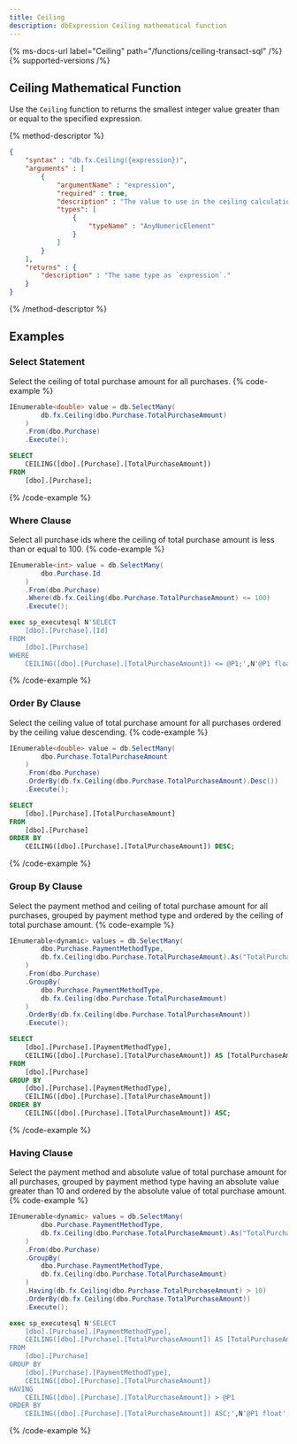 ```yaml
---
title: Ceiling
description: dbExpression Ceiling mathematical function
---
```


{% ms-docs-url label="Ceiling" path="/functions/ceiling-transact-sql" /%}
{% supported-versions /%}

## Ceiling Mathematical Function

Use the `Ceiling` function to returns the smallest integer value greater than or equal to the specified expression.

{% method-descriptor %}
```json
{
    "syntax" : "db.fx.Ceiling({expression})",
    "arguments" : [
        {
            "argumentName" : "expression",
            "required" : true, 
            "description" : "The value to use in the ceiling calculation.",
            "types": [
                { 
                    "typeName" : "AnyNumericElement"
                }
            ]
        }
    ],
	"returns" : {
		"description" : "The same type as `expression`."
	}
}
```
{% /method-descriptor %}

## Examples
### Select Statement
Select the ceiling of total purchase amount for all purchases.
{% code-example %}
```csharp
IEnumerable<double> value = db.SelectMany(
        db.fx.Ceiling(dbo.Purchase.TotalPurchaseAmount)
    )
    .From(dbo.Purchase)
    .Execute();
```
```sql
SELECT
	CEILING([dbo].[Purchase].[TotalPurchaseAmount])
FROM
	[dbo].[Purchase];
```
{% /code-example %}

### Where Clause
Select all purchase ids where the ceiling of total purchase amount is less than or equal to 100.
{% code-example %}
```csharp
IEnumerable<int> value = db.SelectMany(
        dbo.Purchase.Id
    )
    .From(dbo.Purchase)
    .Where(db.fx.Ceiling(dbo.Purchase.TotalPurchaseAmount) <= 100)
    .Execute();
```
```sql
exec sp_executesql N'SELECT
	[dbo].[Purchase].[Id]
FROM
	[dbo].[Purchase]
WHERE
	CEILING([dbo].[Purchase].[TotalPurchaseAmount]) <= @P1;',N'@P1 float',@P1=100
```
{% /code-example %}

### Order By Clause
Select the ceiling value of total purchase amount for all purchases ordered by the ceiling value descending.
{% code-example %}
```csharp
IEnumerable<double> value = db.SelectMany(
        dbo.Purchase.TotalPurchaseAmount
    )
    .From(dbo.Purchase)
    .OrderBy(db.fx.Ceiling(dbo.Purchase.TotalPurchaseAmount).Desc())
    .Execute();
```
```sql
SELECT
	[dbo].[Purchase].[TotalPurchaseAmount]
FROM
	[dbo].[Purchase]
ORDER BY
	CEILING([dbo].[Purchase].[TotalPurchaseAmount]) DESC;
```
{% /code-example %}

### Group By Clause
Select the payment method and ceiling of total purchase amount for all purchases, grouped by payment method type and ordered by the ceiling of total purchase amount.
{% code-example %}
```csharp
IEnumerable<dynamic> values = db.SelectMany(
        dbo.Purchase.PaymentMethodType,
        db.fx.Ceiling(dbo.Purchase.TotalPurchaseAmount).As("TotalPurchaseAmount")
    )
    .From(dbo.Purchase)
    .GroupBy(
        dbo.Purchase.PaymentMethodType,
        db.fx.Ceiling(dbo.Purchase.TotalPurchaseAmount)
    )
    .OrderBy(db.fx.Ceiling(dbo.Purchase.TotalPurchaseAmount))
    .Execute();
```
```sql
SELECT
	[dbo].[Purchase].[PaymentMethodType],
	CEILING([dbo].[Purchase].[TotalPurchaseAmount]) AS [TotalPurchaseAmount]
FROM
	[dbo].[Purchase]
GROUP BY
	[dbo].[Purchase].[PaymentMethodType],
	CEILING([dbo].[Purchase].[TotalPurchaseAmount])
ORDER BY
	CEILING([dbo].[Purchase].[TotalPurchaseAmount]) ASC;
```
{% /code-example %}

### Having Clause
Select the payment method and absolute value of total purchase amount for all purchases, grouped by payment
method type having an absolute value greater than 10 and ordered by the absolute value of total purchase amount.
{% code-example %}
```csharp
IEnumerable<dynamic> values = db.SelectMany(
        dbo.Purchase.PaymentMethodType,
        db.fx.Ceiling(dbo.Purchase.TotalPurchaseAmount).As("TotalPurchaseAmount")
    )
    .From(dbo.Purchase)
    .GroupBy(
        dbo.Purchase.PaymentMethodType,
        db.fx.Ceiling(dbo.Purchase.TotalPurchaseAmount)
    )
    .Having(db.fx.Ceiling(dbo.Purchase.TotalPurchaseAmount) > 10)
    .OrderBy(db.fx.Ceiling(dbo.Purchase.TotalPurchaseAmount))
    .Execute();
```
```sql
exec sp_executesql N'SELECT
	[dbo].[Purchase].[PaymentMethodType],
	CEILING([dbo].[Purchase].[TotalPurchaseAmount]) AS [TotalPurchaseAmount]
FROM
	[dbo].[Purchase]
GROUP BY
	[dbo].[Purchase].[PaymentMethodType],
	CEILING([dbo].[Purchase].[TotalPurchaseAmount])
HAVING
	CEILING([dbo].[Purchase].[TotalPurchaseAmount]) > @P1
ORDER BY
	CEILING([dbo].[Purchase].[TotalPurchaseAmount]) ASC;',N'@P1 float',@P1=10
```
{% /code-example %}